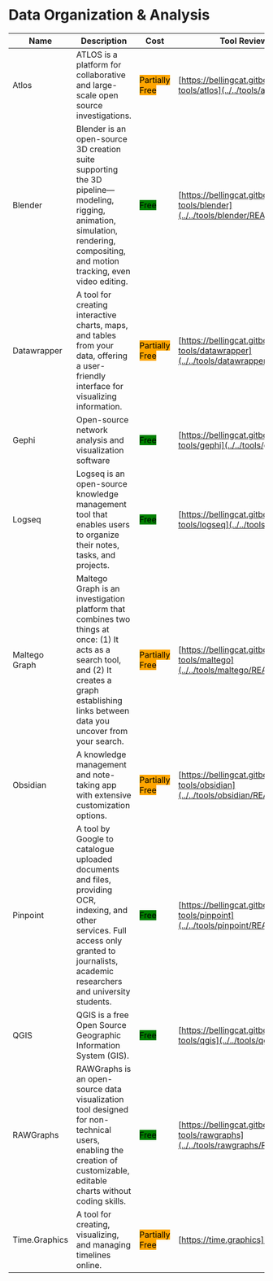# Data Organization & Analysis

| Name | Description | Cost | Tool Review and Guide |
| --- | --- | --- | --- |
| Atlos | ATLOS is a platform for collaborative and large-scale open source investigations. | <mark style="background-color:orange;">Partially Free</mark> | [https://bellingcat.gitbook.io/toolkit/more/all-tools/atlos](../../tools/atlos/README.md) |
| Blender | Blender is an open-source 3D creation suite supporting the 3D pipeline—modeling, rigging, animation, simulation, rendering, compositing, and motion tracking, even video editing. | <mark style="background-color:green;">Free</mark> | [https://bellingcat.gitbook.io/toolkit/more/all-tools/blender](../../tools/blender/README.md) |
| Datawrapper | A tool for creating interactive charts, maps, and tables from your data, offering a user-friendly interface for visualizing information. | <mark style="background-color:orange;">Partially Free</mark> | [https://bellingcat.gitbook.io/toolkit/more/all-tools/datawrapper](../../tools/datawrapper/README.md) |
| Gephi | Open-source network analysis and visualization software | <mark style="background-color:green;">Free</mark> | [https://bellingcat.gitbook.io/toolkit/more/all-tools/gephi](../../tools/gephi/README.md) |
| Logseq | Logseq is an open-source knowledge management tool that enables users to organize their notes, tasks, and projects. | <mark style="background-color:green;">Free</mark> | [https://bellingcat.gitbook.io/toolkit/more/all-tools/logseq](../../tools/logseq/README.md) |
| Maltego Graph | Maltego Graph is an investigation platform that combines two things at once: (1) It acts as a search tool, and (2) It creates a graph establishing links between data you uncover from your search. | <mark style="background-color:orange;">Partially Free</mark> | [https://bellingcat.gitbook.io/toolkit/more/all-tools/maltego](../../tools/maltego/README.md) |
| Obsidian | A knowledge management and note-taking app with extensive customization options. | <mark style="background-color:orange;">Partially Free</mark> | [https://bellingcat.gitbook.io/toolkit/more/all-tools/obsidian](../../tools/obsidian/README.md) |
| Pinpoint | A tool by Google to catalogue uploaded documents and files, providing OCR, indexing, and other services. Full access only granted to journalists, academic researchers and university students. | <mark style="background-color:green;">Free</mark> | [https://bellingcat.gitbook.io/toolkit/more/all-tools/pinpoint](../../tools/pinpoint/README.md) |
| QGIS | QGIS is a free Open Source Geographic Information System (GIS). | <mark style="background-color:green;">Free</mark> | [https://bellingcat.gitbook.io/toolkit/more/all-tools/qgis](../../tools/qgis/README.md) |
| RAWGraphs | RAWGraphs is an open-source data visualization tool designed for non-technical users, enabling the creation of customizable, editable charts without coding skills. | <mark style="background-color:green;">Free</mark> | [https://bellingcat.gitbook.io/toolkit/more/all-tools/rawgraphs](../../tools/rawgraphs/README.md) |
| Time.Graphics | A tool for creating, visualizing, and managing timelines online. | <mark style="background-color:orange;">Partially Free</mark> | [https://time.graphics](https://time.graphics) |